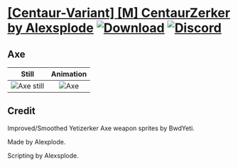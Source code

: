# [\[Centaur-Variant\] \[M\] CentaurZerker by Alexsplode](./) [![Download](https://img.shields.io/badge/Download--red?style=social&logo=github)](https://minhaskamal.github.io/DownGit/#/home?url=https://github.com/Klokinator/FE-Repo/tree/main/Battle%20Animations%2FMonsters%20-%20Basic%20Types%2F%5BCentaur-Variant%5D%20%5BM%5D%20CentaurZerker%20by%20Alexsplode%2F3.%20Axe) [![Discord](https://img.shields.io/badge/Discord--blue?style=social&logo=discord)](https://discord.gg/C7VNGnyTPA)

## Axe

| Still | Animation |
| :---: | :-------: |
| ![Axe still](./Axe_000.png) | ![Axe](./Axe.gif) |

## Credit

Improved/Smoothed Yetizerker Axe weapon sprites by BwdYeti.

Made by Alexplode.

Scripting by Alexsplode.

